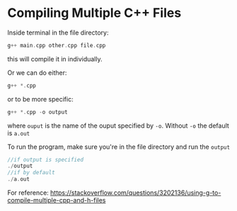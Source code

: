 # Compiling Multiple C++ Files

Inside terminal in the file directory:

```cpp
g++ main.cpp other.cpp file.cpp
```

this will compile it in individually.

Or we can do either:

```cpp
g++ *.cpp
```

or to be more specific:

```cpp
g++ *.cpp -o output
```

where `ouput` is the name of the ouput specified by `-o`. Without `-o` the default is `a.out`

To run the program, make sure you're in the file directory and run the `output` 

```cpp
//if output is specified
./output
//if by default
./a.out
```



For reference: https://stackoverflow.com/questions/3202136/using-g-to-compile-multiple-cpp-and-h-files